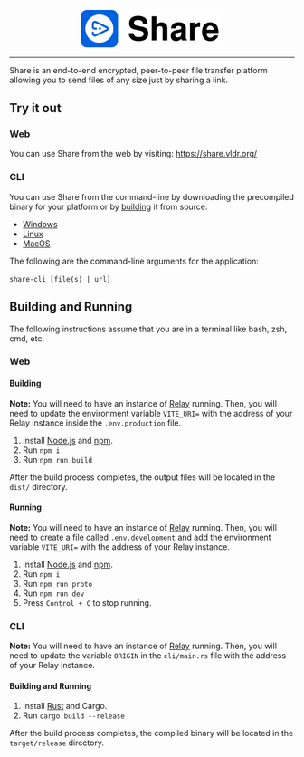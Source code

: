<p align="center">
    <img src='logo.svg?raw=true' width='50%'>
</p>

---

Share is an end-to-end encrypted, peer-to-peer file transfer platform allowing you to send files of any size just by sharing a link.

## Try it out

### Web 

You can use Share from the web by visiting: https://share.vldr.org/

### CLI

You can use Share from the command-line by downloading the precompiled binary for your platform or by [building](#building-and-running-1) it from source:

- [Windows](https://github.com/vldr/Share/releases/download/CLI/share-cli-windows-amd64.exe)
- [Linux](https://github.com/vldr/Share/releases/download/CLI/share-cli-linux-amd64)
- [MacOS](https://github.com/vldr/Share/releases/download/CLI/share-cli-macos-amd64)

The following are the command-line arguments for the application:

`share-cli [file(s) | url]`

## Building and Running

The following instructions assume that you are in a terminal like bash, zsh, cmd, etc.

### Web

#### Building

**Note:** You will need to have an instance of [Relay](https://github.com/vldr/Relay) running. Then, you will need to update the environment variable `VITE_URI=` with the address of your Relay instance inside the `.env.production` file.

1. Install [Node.js](https://nodejs.org/en) and [npm](https://www.npmjs.com/).
2. Run `npm i`
3. Run `npm run build`

After the build process completes, the output files will be located in the `dist/` directory.

#### Running

**Note:** You will need to have an instance of [Relay](https://github.com/vldr/Relay) running. Then, you will need to create a file called `.env.development` and add the environment variable `VITE_URI=` with the address of your Relay instance.

1. Install [Node.js](https://nodejs.org/en) and [npm](https://www.npmjs.com/).
2. Run `npm i`
3. Run `npm run proto`
4. Run `npm run dev`
5. Press `Control + C` to stop running.

### CLI

**Note:** You will need to have an instance of [Relay](https://github.com/vldr/Relay) running. Then, you will need to update the  variable `ORIGIN` in the `cli/main.rs` file with the address of your Relay instance.

#### Building and Running

1. Install [Rust](https://www.rust-lang.org/learn/get-started) and Cargo.
2. Run `cargo build --release`

After the build process completes, the compiled binary will be located in the `target/release` directory.
